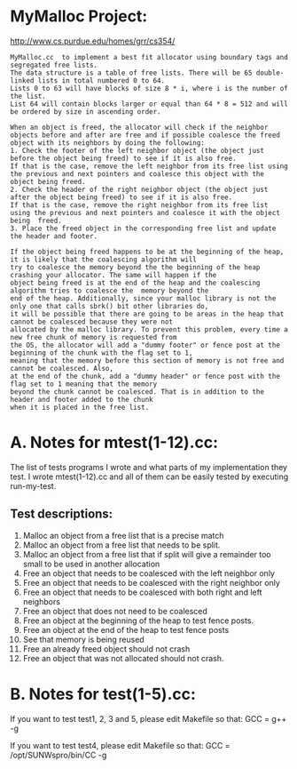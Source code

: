 MyMalloc Project:
=================

http://www.cs.purdue.edu/homes/grr/cs354/

```
MyMalloc.cc  to implement a best fit allocator using boundary tags and segregated free lists. 
The data structure is a table of free lists. There will be 65 double-linked lists in total numbered 0 to 64.
Lists 0 to 63 will have blocks of size 8 * i, where i is the number of the list.
List 64 will contain blocks larger or equal than 64 * 8 = 512 and will be ordered by size in ascending order. 
 
When an object is freed, the allocator will check if the neighbor objects before and after are free and if possible coalesce the freed object with its neighbors by doing the following:
1. Check the footer of the left neighbor object (the object just before the object being freed) to see if it is also free.
If that is the case, remove the left neighbor from its free list using the previous and next pointers and coalesce this object with the object being freed.
2. Check the header of the right neighbor object (the object just after the object being freed) to see if it is also free.
If that is the case, remove the right neighbor from its free list using the previous and next pointers and coalesce it with the object being  freed.
3. Place the freed object in the corresponding free list and update the header and footer.

If the object being freed happens to be at the beginning of the heap, it is likely that the coalescing algorithm will
try to coalesce the memory beyond the the beginning of the heap crashing your allocator. The same will happen if the
object being freed is at the end of the heap and the coalescing algorithm tries to coalesce the  memory beyond the
end of the heap. Additionally, since your malloc library is not the only one that calls sbrk() bit other libraries do,
it will be possible that there are going to be areas in the heap that cannot be coalesced because they were not
allocated by the malloc library. To prevent this problem, every time a new free chunk of memory is requested from
the OS, the allocator will add a "dummy footer" or fence post at the beginning of the chunk with the flag set to 1,
meaning that the memory before this section of memory is not free and cannot be coalesced. Also,
at the end of the chunk, add a "dummy header" or fence post with the flag set to 1 meaning that the memory
beyond the chunk cannot be coalesced. That is in addition to the header and footer added to the chunk
when it is placed in the free list.
```

A. Notes for mtest(1-12).cc:
============================
The list of tests programs I wrote and what parts of my implementation they test.
I wrote mtest(1-12).cc and all of them can be easily tested by executing run-my-test.

Test descriptions:
------------------
1. Malloc an object from a free list that is a precise match
2. Malloc an object from a free list that needs to be split.
3. Malloc an object from a  free list that if split will give a remainder too small to be used in another allocation
4. Free an object that needs to be coalesced with the left neighbor only
5. Free an object that needs to be coalesced with the right neighbor only
6. Free an object that needs to be coalesced with both right and left neighbors
7. Free an object that does not need to be coalesced
8. Free an object at the beginning of  the heap to test fence posts.
9. Free an object at the end of the heap to test fence posts
10. See that memory is being reused
11. Free an already freed object should not crash
12. Free an object that was not allocated should not crash.

B. Notes for test(1-5).cc:
==========================
If you want to test test1, 2, 3 and 5, please edit Makefile so that:
GCC = g++ -g

If you want to test test4, please edit Makefile so that:
GCC = /opt/SUNWspro/bin/CC -g


